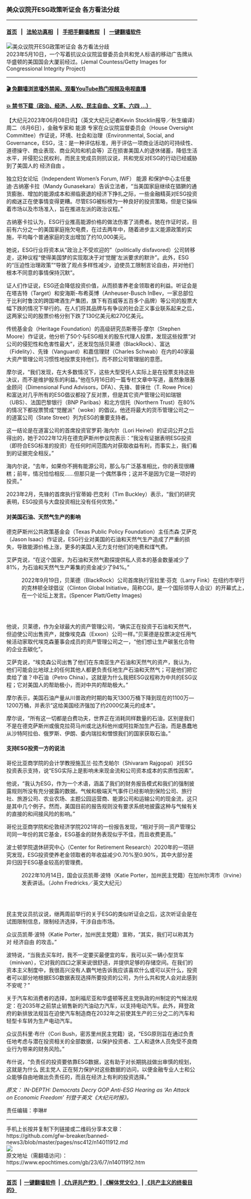 ### 美众议院开ESG政策听证会 各方看法分歧
------------------------

#### [首页](https://github.com/gfw-breaker/banned-news3/blob/master/README.md) &nbsp;&nbsp;|&nbsp;&nbsp; [法轮功真相](https://github.com/begood0513/basic/blob/master/README.md)  &nbsp;&nbsp;|&nbsp;&nbsp; [手把手翻墙教程](https://github.com/gfw-breaker/guides/wiki)  &nbsp;&nbsp;|&nbsp;&nbsp; [一键翻墙软件](https://github.com/gfw-breaker/nogfw/blob/master/README.md)  



<div><img alt="美众议院开ESG政策听证会 各方看法分歧" class="attachment-djy_600_400 size-djy_600_400 wp-post-image" src="https://i.epochtimes.com/assets/uploads/2023/06/id14011947-GettyImages-1488949581-1200x853-600x400.jpeg"/>
<div class="caption">
 2023年5月10日，一个写着抗议众议院监督委员会共和党人标语的移动广告牌从华盛顿的美国国会大厦前经过。(Jemal Countess/Getty Images for Congressional Integrity Project)
</div></div><hr/>

#### [ 🎬  免翻墙浏览墙外禁闻、观看YouTube热门视频及电视直播](https://github.com/gfw-breaker/HelloWorld)

#### [ 💥  禁书下载（政治、经济、人权、民主自由、文革、六四 ...）](https://github.com/gfw-breaker/books/blob/master/README.md)

<div><p>
 【大纪元2023年06月08日讯】（英文大纪元记者Kevin Stocklin报导／秋生编译）周二（6月6日），金融专家和
 <ok href="https://www.epochtimes.com/gb/tag/%E8%83%BD%E6%BA%90.html">
  能源
 </ok>
 专家在众议院监督委员会（House Oversight Committee）作证说，环境、社会和治理（Environmental, Social, and Governance，ESG，注：是一种评估标准，用于评估一项商业活动的可持续性、道德操守、商业表现、商业风险和机会等）正在损害美国人的退休储蓄，降低生活水平，并侵犯公民权利，而民主党成员则抗议说，共和党反对ESG的行动已经威胁到了美国人的
 <ok href="https://www.epochtimes.com/gb/tag/%E7%BB%8F%E6%B5%8E%E8%87%AA%E7%94%B1.html">
  经济自由
 </ok>
 。
</p>
<p>
 独立妇女论坛（Independent Women’s Forum, IWF）
 <ok href="https://www.epochtimes.com/gb/tag/%E8%83%BD%E6%BA%90.html">
  能源
 </ok>
 和保护中心主任曼迪‧古纳塞卡拉（Mandy Gunasekara）告诉立法者，“当美国家庭继续在猖獗的通货膨胀、增加的能源成本和濒临衰退的经济下挣扎之际，一些金融精英对ESG投资的痴迷正在使事情变得更糟。尽管ESG被标榜为一种良好的投资策略，但是它操纵着市场以及市场准入，旨在推进左派的政治议程。”
</p>
<p>
 古纳塞卡拉认为，ESG行业推高能源价格的做法伤害了消费者。她在作证时说，目前有六分之一的美国家庭拖欠电费，在过去两年中，随着进步主义能源政策的实施，平均每个普通家庭的支出增加了约10,000美元。
</p>
<p>
 她说，ESG行业将资本从“政治上不受欢迎的”（politically disfavored）公司转移走，这种议程“使得美国梦的实现取决于对‘觉醒’左派要求的默许”。此外，ESG的“压迫性治理政策”“导致了观点多样性减少，迫使员工限制言论自由，并对他们根本不同意的事情保持沉默”。
</p>
<p>
 证人们作证说，ESG还会降低投资价值，从而损害养老金领取者的利益。听证会是在塔吉特（Target）和安海斯-布希英博（Anheuser-Busch InBev，一家总部位于比利时鲁汶的跨国啤酒生产集团，旗下有百威等五百多个品牌）等公司的股票大幅下跌的情况下举行的。在人们将其品牌与有争议的社会正义事业联系起来之后，这两家公司的股票价格分别下跌了130亿美元和270亿美元。
</p>
<p>
 传统基金会（Heritage Foundation）的高级研究员斯蒂芬‧摩尔（Stephen Moore）作证说，他分析了50个与ESG相关的股东代理人投票，发现这些投票“对公司的侵犯性和危害性最大”，还发现包括贝莱德（BlackRock）、富达（Fidelity）、先锋（Vanguard）和嘉信理财（Charles Schwab）在内的40家最大资产管理公司习惯性地投票支持他们，而不顾公司管理层的意愿。
</p>
<p>
 摩尔说，“我们发现，在大多数情况下，这些大型受托人实际上是在投票支持这些决议，而不是维护股东的利益。”他在5月16日的一篇专栏文章中写道，虽然象限基金顾问（Dimensional Fund Advisors，DFA）、先锋、普徕仕（T. Rowe Price）和富达对几乎所有的ESG倡议都投了反对票，但是其它资产管理公司如瑞银（UBS）、法国巴黎银行（BNP Paribas）和北方信托（Northern Trust）在80%的情况下都投票赞成“觉醒派”（woke）的倡议。他还将最大的货币管理公司之一的道富公司（State Street）列为ESG的重要支持者。
</p>
<p>
 这一结论是在道富公司的首席投资官罗莉‧海内尔（Lori Heinel）的证词公开之后得出的，她于2022年12月在德克萨斯州参议院表示：“我没有证据表明ESG投资（即符合ESG标准的投资）在任何时间范围内对获取收益有利，而事实上，我们看到的证据完全相反。”
</p>
<p>
 海内尔说，“去年，如果你不拥有能源公司，那么与广泛基准相比，你的表现很糟糕；前年，情况恰恰相反……但那只是一个偶然事件；这并不是因为它是一项好的投资。”
</p>
<p>
 2023年2月，先锋的首席执行官蒂姆‧巴克利（Tim Buckley）表示，“我们的研究表明，ESG投资与大盘投资相比没有任何优势。”
</p>
<h4>
 对美国石油、天然气生产的影响
</h4>
<p>
 德克萨斯州公共政策基金会（Texas Public Policy Foundation）主任杰森‧艾萨克（Jason Isaac）作证说，ESG行业对美国的石油和天然气生产造成了严重的损失，导致能源价格上涨，更多的美国人无力支付他们的电费和煤气费。
</p>
<p>
 艾萨克说，“在这个国家，为石油和天然气勘探提供私人资本的基金数量减少了81%，为石油和天然气生产筹集的资金减少了94%。”
</p>
<figure aria-describedby="caption-attachment-14011948" class="wp-caption aligncenter" id="attachment_14011948" style="width: 600px">
 <ok href="https://i.epochtimes.com/assets/uploads/2023/06/id14011948-GettyImages-1425234787.jpeg" target="_blank">
  <img alt="" class="size-large wp-image-14011948" src="https://i.epochtimes.com/assets/uploads/2023/06/id14011948-GettyImages-1425234787-600x400.jpeg"/>
 </ok>
 <br/><figcaption class="wp-caption-text" id="caption-attachment-14011948">
  2022年9月19日，贝莱德（BlackRock）公司首席执行官拉里‧芬克（Larry Fink）在纽约市举行的克林顿全球倡议（Clinton Global Initiative，简称CGI，是一个国际领导人会议）的开幕式上，在一个论坛上发言。(Spencer Platt/Getty Images)
 </figcaption><br/>
</figure><br/>
<p>
 他说，贝莱德，作为全球最大的资产管理公司，“确实正在投资于石油和天然气，但迫使公司出售资产，就像埃克森（Exxon）公司一样。”贝莱德是投票决定任用气候活动家取代埃克森董事会成员的资产管理公司之一，“他们想让生产碳氢化合物的企业去碳化”。
</p>
<p>
 艾萨克说，“埃克森公司出售了他们在东南亚生产石油和天然气的资产，我认为，他们可能会比地球上的任何其他人都更负责任地生产石油和天然气；可是他们把它卖给了谁？中石油（Petro China）。这就是为什么我把ESG议程称为中共的ESG议程；它对美国人的帮助极小，而对中共的帮助极大。”
</p>
<p>
 摩尔表示，美国石油产量从川普政府时期的每天1300万桶下降到现在的1100万—1200万桶，并表示“这给美国经济强加了约2000亿美元的成本”。
</p>
<p>
 摩尔说，“所有这一切都是白费功夫，世界正在消耗同样数量的石油，区别是我们不是在德克萨斯州或俄克拉荷马州或北达科他州或阿拉斯加生产石油，而是愚蠢地从沙特阿拉伯、俄罗斯、伊朗、委内瑞拉和憎恨我们的国家获取石油。”
</p>
<h4>
 支持ESG投资一方的说法
</h4>
<p>
 哥伦比亚商学院的会计学教授施瓦兰‧拉杰戈帕尔（Shivaram Rajgopal）对ESG投资表示支持，说“ESG实际上是影响未来现金流和公司资本成本的实质性因素”。
</p>
<p>
 他说，“我认为ESG，作为一个术语，涵盖了我们的财务报告模式和我们的强制披露规则所没有充分披露的数据。气候和极端天气事件已经影响到保险公司、旅行社、旅游公司、农业农场、主题公园运营商、能源公司和运输公司的现金流，这只是其中几个例子。然而，美国目前的报告规则没有要求系统地披露这种与气候有关的直接的和间接风险的影响。”
</p>
<p>
 哥伦比亚商学院和伦敦经济学院2021年的一份报告发现，“相对于同一资产管理公司同一年份的其它基金，ESG基金的财务表现似乎不佳，而且收费更高。”
</p>
<p>
 波士顿学院退休研究中心（Center for Retirement Research）2020年的一项研究发现，ESG投资使养老金领取者的年收益减少0.70%至0.90%，其中大部分差异归因于ESG基金较高的管理费。
</p>
<figure aria-describedby="caption-attachment-14011949" class="wp-caption aligncenter" id="attachment_14011949" style="width: 600px">
 <ok href="https://i.epochtimes.com/assets/uploads/2023/06/id14011949-Katie-Porter-4_JF_10142022-1200x767.jpeg" target="_blank">
  <img alt="" class="size-large wp-image-14011949" src="https://i.epochtimes.com/assets/uploads/2023/06/id14011949-Katie-Porter-4_JF_10142022-1200x767-600x384.jpeg"/>
 </ok>
 <br/><figcaption class="wp-caption-text" id="caption-attachment-14011949">
  2022年10月14日，国会议员凯蒂‧波特（Katie Porter，加州民主党籍）在加州尔湾市（Irvine）发表讲话。（John Fredricks／英文大纪元）
 </figcaption><br/>
</figure><br/>
<p>
 民主党议员抗议说，继两周前举行的关于ESG的类似听证会之后，这次听证会是在试图限制信息，限制经济选择，干涉自由市场。
</p>
<p>
 众议员凯蒂‧波特（Katie Porter，加州民主党籍）宣称，“其实，我们可以称其为对
 <ok href="https://www.epochtimes.com/gb/tag/%E7%BB%8F%E6%B5%8E%E8%87%AA%E7%94%B1.html">
  经济自由
 </ok>
 的攻击。”
</p>
<p>
 波特说，“当我去买车时，我不一定要买最便宜的车，我可以买一辆小型货车（minivan），它对我的四口之家来说很舒适，并提供足够的存储空间。在我们的资本主义制度中，我很高兴没有人霸气地告诉我应该喜欢什么或可以买什么，投资者可以部分地根据ESG数据表现选择所要投资的公司，为什么共和党人会对此感到不安呢？”
</p>
<p>
 关于汽车和消费者的选择，加利福尼亚和华盛顿等民主党执政的州制定的气候法规定：在2035年之前禁止销售新的汽油动力汽车，以支持电动汽车。此外，拜登政府的新排放法规旨在迫使汽车制造商在2032年之前使其生产的三分之二的汽车和轻型卡车转为生产电动汽车。
</p>
<p>
 众议员科⾥‧布什（Cori Bush，密苏⾥州民主党籍）说，“ESG原则旨在通过负责任地考虑与潜在投资相关的全部数据，以保护投资者、工人和退休人员免受不良商业行为带来的财务风险。”
</p>
<p>
 布什说，“负责任的投资要依靠ESG数据，这有助于对长期挑战做出审慎的规划，这就是为什么
 <ok href="https://www.epochtimes.com/gb/tag/%E6%B0%91%E4%B8%BB%E5%85%9A%E4%BA%BA.html">
  民主党人
 </ok>
 正在努力保护对这些数据的访问，以便金融专业人士和公众能够自由地做出负责任的，而且在经济上有利的投资选择。”
</p>
<p>
 <em>
  原文：
  <ok href="https://www.theepochtimes.com/in-depth-democrats-decry-gop-anti-esg-hearing-as-an-attack-on-economic-freedom_5317047.html">
   IN-DEPTH: Democrats Decry GOP Anti-ESG Hearing as ‘An Attack on Economic Freedom’
  </ok>
  刊登于英文《大纪元时报》。
 </em>
</p>
<p>
 责任编辑：李琳#
</p>
</div>
<hr/>
手机上长按并复制下列链接或二维码分享本文章：<br/>
https://github.com/gfw-breaker/banned-news3/blob/master/pages/nsc412/n14011912.md <br/>
<a href='https://github.com/gfw-breaker/banned-news3/blob/master/pages/nsc412/n14011912.md'><img src='https://github.com/gfw-breaker/banned-news3/blob/master/pages/nsc412/n14011912.md.png'/></a> <br/>
原文地址（需翻墙访问）：https://www.epochtimes.com/gb/23/6/7/n14011912.htm


------------------------
#### [首页](https://github.com/gfw-breaker/banned-news3/blob/master/README.md) &nbsp;|&nbsp; [一键翻墙软件](https://github.com/gfw-breaker/nogfw/blob/master/README.md) &nbsp;| [《九评共产党》](https://github.com/gfw-breaker/9ping.md/blob/master/README.md#九评之一评共产党是什么) | [《解体党文化》](https://github.com/gfw-breaker/jtdwh.md/blob/master/README.md) | [《共产主义的终极目的》](https://github.com/gfw-breaker/gczydzjmd.md/blob/master/README.md)


<img src='http://gfw-breaker.win/banned-news3/pages/nsc412/n14011912.md' width='0px' height='0px'/>